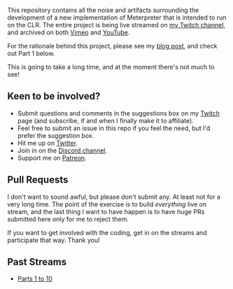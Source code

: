 This repository contains all the noise and artifacts surrounding the development of a new implementation of Meterpreter that is intended to run on the CLR. The entire project is being live streamed on [my Twitch channel](https://twitch.tv/ojreeves), and archived on both [Vimeo](https://vimeo.com/album/5934749) and [YouTube](https://www.youtube.com/playlist?list=PLYovnhafVaw-wGlLtQw1N0dHjxkkvc62o).

For the rationale behind this project, please see my [blog post](https://buffered.io/posts/new-livestream-series/), and check out Part 1 below.

This is going to take a long time, and at the moment there's not much to see!

## Keen to be involved?

* Submit questions and comments in the suggestions box on my [Twitch](https://twitch.tv/ojreeves) page (and subscribe, if and when I finally make it to affiliate).
* Feel free to submit an issue in this repo if you feel the need, but I'd prefer the suggestion box.
* Hit me up on [Twitter](https://twitter.com/TheColonial).
* Join in on the [Discord channel](https://discord.gg/358tQxf).
* Support me on [Patreon](https://patreon.com/ojreeves).

## Pull Requests

I don't want to sound awful, but please don't submit any. At least not for a very long time. The point of the exercise is to build _everything_ live on stream, and the last thing I want to have happen is to have huge PRs submitted here only for me to reject them.

If you want to get involved with the coding, get in on the streams and participate that way. Thank you!

## Past Streams

* [Parts 1 to 10](../master/Parts-1-to-10.md)
